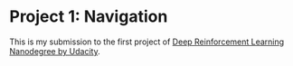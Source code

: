 # Project 1: Navigation

This is my submission to the first project of [Deep Reinforcement Learning 
Nanodegree by Udacity](https://www.udacity.com/course/deep-reinforcement-learning-nanodegree--nd893).
